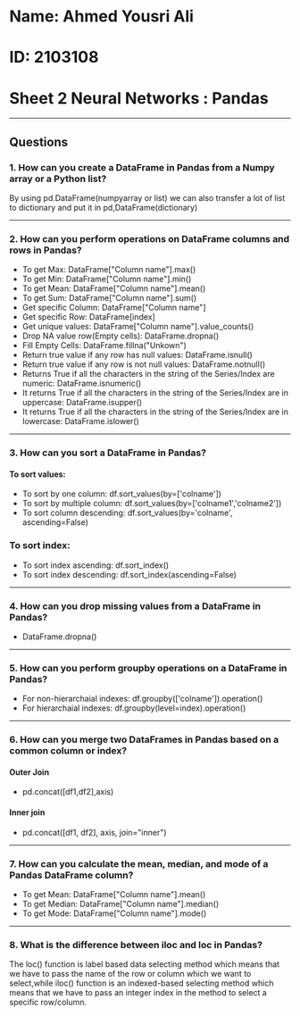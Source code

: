 # Name: Ahmed Yousri Ali
# ID: 2103108
# Sheet 2 Neural Networks : Pandas
---
## Questions
### 1. How can you create a DataFrame in Pandas from a Numpy array or a Python list?
By using pd.DataFrame(numpyarray or list) we can also transfer a lot of list to dictionary and put it in pd,DataFrame(dictionary) 

---
### 2. How can you perform operations on DataFrame columns and rows in Pandas?
- To get Max: DataFrame["Column name"].max()
- To get Min: DataFrame["Column name"].min()
- To get Mean: DataFrame["Column name"].mean()
- To get Sum: DataFrame["Column name"].sum()
- Get specific Column: DataFrame["Column name"]
- Get specific Row: DataFrame[index]
- Get unique values:   DataFrame["Column name"].value_counts()
- Drop NA value row(Empty cells): DataFrame.dropna()
- Fill Empty Cells:  DataFrame.fillna("Unkown")
- Return true value if any row has null values: DataFrame.isnull()
- Return true value if any row is not null values: DataFrame.notnull()
- Returns True if all the characters in the string of the Series/Index are numeric: DataFrame.isnumeric()
- It returns True if all the characters in the string of the Series/Index are in uppercase: DataFrame.isupper()
- It returns True if all the characters in the string of the Series/Index are in lowercase: DataFrame.islower()

---
### 3. How can you sort a DataFrame in Pandas?
#### To sort values:
- To sort by one column: df.sort_values(by=['colname'])
- To sort by multiple column: df.sort_values(by=['colname1','colname2'])
- To sort column descending:  df.sort_values(by='colname', ascending=False)
### To sort index:
- To sort index ascending: df.sort_index()
- To sort index descending: df.sort_index(ascending=False)

---
### 4. How can you drop missing values from a DataFrame in Pandas?
- DataFrame.dropna()

---
### 5. How can you perform groupby operations on a DataFrame in Pandas?
 - For non-hierarchaial indexes:  df.groupby(['colname']).operation()
 - For hierarchaial indexes:
   df.groupby(level=index).operation()

---
### 6. How can you merge two DataFrames in Pandas based on a common column or index?
#### Outer Join
- pd.concat([df1,df2],axis)
#### Inner join
- pd.concat([df1, df2], axis, join="inner")

---
### 7. How can you calculate the mean, median, and mode of a Pandas DataFrame column?
- To get Mean: DataFrame["Column name"].mean()
- To get Median: DataFrame["Column name"].median()
- To get Mode: DataFrame["Column name"].mode()

---
### 8. What is the difference between iloc and loc in Pandas?
The loc() function is label based data selecting method which means that we have to pass the name of the row or column which we want to select,while iloc() function is an indexed-based selecting method which means that we have to pass an integer index in the method to select a specific row/column.